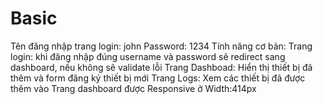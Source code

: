 # Basic
Tên đăng nhập trang login: john 
Password: 1234
Tính năng cơ bản:
  Trang login: khi đăng nhập đúng username và password sẽ redirect sang dashboard, nếu không sẽ validate lỗi
  Trang Dashboad: Hiển thị thiết bị đã thêm và form đăng ký thiết bị mới
  Trang Logs: Xem các thiết bị đã được thêm vào
 Trang dashboard được Responsive ở Width:414px
